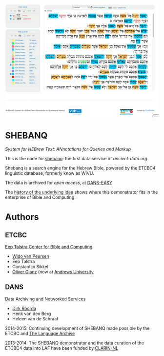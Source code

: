 ![shebanq](https://raw.githubusercontent.com/Dans-labs/shebanq/master/static/images/shebanq.png)

SHEBANQ
=======

*System for HEBrew Text: ANnotations for Queries and Markup*

This is the code for [shebanq](http://shebanq.ancient-data.org): the first data service of *ancient-data.org*.

Shebanq is a search engine for the Hebrew Bible, powered by the ETCBC4 linguistic database, formerly know as WIVU.

The data is archived for *open access*, at
[DANS-EASY](http://www.persistent-identifier.nl/?identifier=urn:nbn:nl:ui:13-048i-71)

The
[history of the underlying idea](http://annotation-paradigm.readthedocs.org/en/latest/queries-as-annotations/history.html)
shows where this demonstrator fits in the enterprise of Bible and Computing.

Authors
=======

ETCBC
-----
[Eep Talstra Center for Bible and Computing](http://godgeleerdheid.vu.nl/etcbc)
* [Wido van Peursen](mailto:w.t.van.peursen@vu.nl)
* Eep Talstra
* Constantijn Sikkel
* [Oliver Glanz](mailto:glanz@andrews.edu) (now at [Andrews University](https://www.andrews.edu)
    
DANS
----
[Data Archiving and Networked Services](http://www.dans.knaw.nl)
* [Dirk Roorda](mailto:dirk.roorda@dans.knaw.nl)
* Henk van den Berg
* Heleen van de Schraaf
    

2014-2015: Continuing development of SHEBANQ made possible by the ETCBC and [The Language Archive](http://tla.mpi.nl)

2013-2014: The SHEBANQ demonstrator and the data curation of the ETCBC4 data into LAF have been funded by [CLARIN-NL](http://www.clarin.nl)

